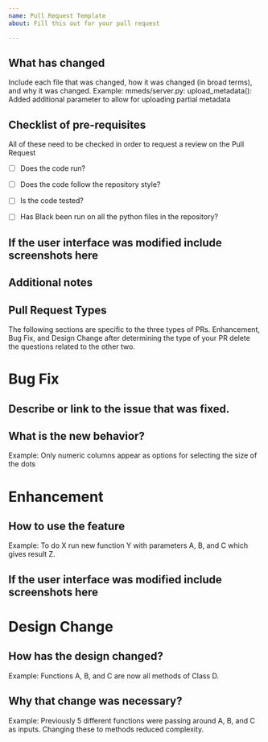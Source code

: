 ```yaml
---
name: Pull Request Template
about: Fill this out for your pull request

---
```

## What has changed
Include each file that was changed, how it was changed (in broad terms), and why it was changed.
Example:
    mmeds/server.py:
        upload_metadata(): Added additional parameter to allow for uploading partial metadata

## Checklist of pre-requisites
All of these need to be checked in order to request a review on the Pull Request
-   [ ] Does the code run?  
-   [ ] Does the code follow the repository style?  
-   [ ] Is the code tested?  
-   [ ] Has Black been run on all the python files in the repository?


## If the user interface was modified include screenshots here

## Additional notes

## Pull Request Types
The following sections are specific to the three types of PRs. Enhancement, Bug Fix, and Design Change after determining the type of your PR delete the questions related to the other two.

# Bug Fix

## Describe or link to the issue that was fixed.

## What is the new behavior?
Example: Only numeric columns appear as options for selecting the size of the dots

# Enhancement

## How to use the feature
Example: To do X run new function Y with parameters A, B, and C which gives result Z.

## If the user interface was modified include screenshots here

# Design Change

## How has the design changed?
Example: Functions A, B, and C are now all methods of Class D.

## Why that change was necessary?
Example: Previously 5 different functions were passing around A, B, and C as inputs. Changing these to methods reduced complexity.
